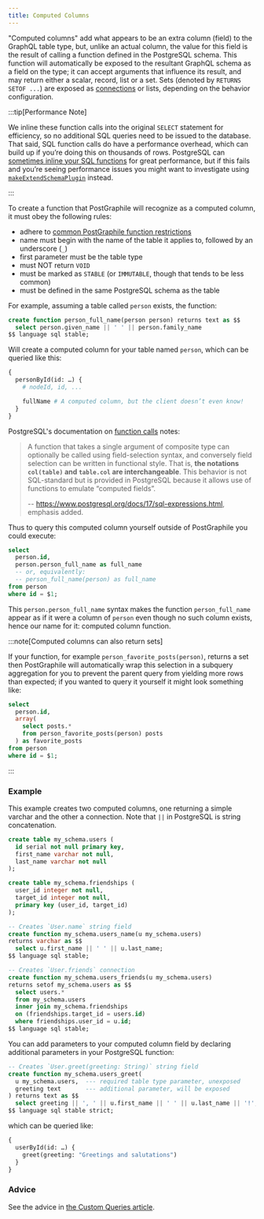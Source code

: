 ```yaml
---
title: Computed Columns
---
```


"Computed columns" add what appears to be an extra column (field) to the GraphQL
table type, but, unlike an actual column, the value for this field is the result
of calling a function defined in the PostgreSQL schema. This function will
automatically be exposed to the resultant GraphQL schema as a field on the type;
it can accept arguments that influence its result, and may return either a
scalar, record, list or a set. Sets (denoted by `RETURNS SETOF ...`) are exposed
as [connections](./connections) or lists, depending on the behavior configuration.

:::tip[Performance Note]

We inline these function calls into the original `SELECT` statement for
efficiency, so no additional SQL queries need to be issued to the database.
That said, SQL function calls do have a performance overhead, which can build
up if you’re doing this on thousands of rows. PostgreSQL can [sometimes inline
your SQL functions](https://wiki.postgresql.org/wiki/Inlining_of_SQL_functions)
for great performance, but if this fails and you’re seeing performance issues
you might want to investigate using
[`makeExtendSchemaPlugin`](./make-extend-schema-plugin) instead.

:::

To create a function that PostGraphile will recognize as a computed column, it
must obey the following rules:

- adhere to
  [common PostGraphile function restrictions](./function-restrictions)
- name must begin with the name of the table it applies to, followed by an
  underscore (`_`)
- first parameter must be the table type
- must NOT return `VOID`
- must be marked as `STABLE` (or `IMMUTABLE`, though that tends to be less
  common)
- must be defined in the same PostgreSQL schema as the table

For example, assuming a table called `person` exists, the function:

```sql
create function person_full_name(person person) returns text as $$
  select person.given_name || ' ' || person.family_name
$$ language sql stable;
```

Will create a computed column for your table named `person`, which can be
queried like this:

```graphql {5}
{
  personById(id: …) {
    # nodeId, id, ...

    fullName # A computed column, but the client doesn’t even know!
  }
}
```

PostgreSQL's documentation on [function
calls](https://www.postgresql.org/docs/17/sql-expressions.html#SQL-EXPRESSIONS-FUNCTION-CALLS)
notes:

> A function that takes a single argument of composite type can optionally be
> called using field-selection syntax, and conversely field selection can be
> written in functional style. That is, **the notations `col(table)` and `table.col`
> are interchangeable**. This behavior is not SQL-standard but is provided in
> PostgreSQL because it allows use of functions to emulate “computed fields”.
>
> -- https://www.postgresql.org/docs/17/sql-expressions.html, emphasis added.

Thus to query this computed column yourself outside of PostGraphile you could
execute:

```sql {3,5}
select
  person.id,
  person.person_full_name as full_name
  -- or, equivalently:
  -- person_full_name(person) as full_name
from person
where id = $1;
```

This `person.person_full_name` syntax makes the function `person_full_name`
appear as if it were a column of `person` even though no such column exists,
hence our name for it: computed column function.

:::note[Computed columns can also return sets]

If your function, for example `person_favorite_posts(person)`, returns a set
then PostGraphile will automatically wrap this selection in a subquery
aggregation for you to prevent the parent query from yielding more rows than
expected; if you wanted to query it yourself it might look something like:

```sql {3-6}
select
  person.id,
  array(
    select posts.*
    from person_favorite_posts(person) posts
  ) as favorite_posts
from person
where id = $1;
```

:::

### Example

This example creates two computed columns, one returning a simple varchar and
the other a connection. Note that `||` in PostgreSQL is string concatenation.

```sql {14-17,20-27}
create table my_schema.users (
  id serial not null primary key,
  first_name varchar not null,
  last_name varchar not null
);

create table my_schema.friendships (
  user_id integer not null,
  target_id integer not null,
  primary key (user_id, target_id)
);

-- Creates `User.name` string field
create function my_schema.users_name(u my_schema.users)
returns varchar as $$
  select u.first_name || ' ' || u.last_name;
$$ language sql stable;

-- Creates `User.friends` connection
create function my_schema.users_friends(u my_schema.users)
returns setof my_schema.users as $$
  select users.*
  from my_schema.users
  inner join my_schema.friendships
  on (friendships.target_id = users.id)
  where friendships.user_id = u.id;
$$ language sql stable;
```

You can add parameters to your computed column field by declaring additional
parameters in your PostgreSQL function:

```sql {1,4}
-- Creates `User.greet(greeting: String)` string field
create function my_schema.users_greet(
  u my_schema.users,  --- required table type parameter, unexposed
  greeting text       --- additional parameter, will be exposed
) returns text as $$
  select greeting || ', ' || u.first_name || ' ' || u.last_name || '!';
$$ language sql stable strict;
```

which can be queried like:

```graphql {3}
{
  userById(id: …) {
    greet(greeting: "Greetings and salutations")
  }
}
```

### Advice

See the advice in [the Custom Queries article](./custom-queries#advice).
